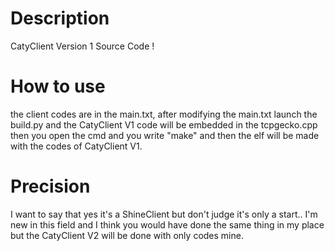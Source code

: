 # Description
CatyClient Version 1 Source Code !
# How to use
the client codes are in the main.txt, after modifying the main.txt launch the build.py and the CatyClient V1 code will be embedded in the tcpgecko.cpp then you open the cmd and you write "make" and then the elf will be made with the codes of CatyClient V1.
# Precision
I want to say that yes it's a ShineClient but don't judge it's only a start.. I'm new in this field and I think you would have done the same thing in my place but the CatyClient V2 will be done with only codes mine.
